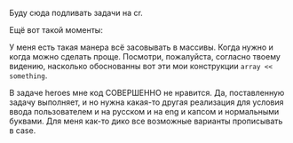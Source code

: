 Буду сюда подливать задачи на cr.

Ещё вот такой моменты:

У меня есть такая манера всё засовывать в массивы. Когда нужно и когда можно сделать проще.
Посмотри, пожалуйста, согласно твоему видению, насколько обоснованны вот эти мои конструкции `array << something`.

В задаче heroes мне код СОВЕРШЕННО не нравится. Да, поставленную задачу выполняет, и но нужна какая-то другая реализация для условия 
ввода пользователем и на русском и на eng и капсом и нормальными буквами. Для меня как-то дико все возможные варианты прописывать
в case.
